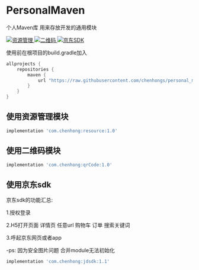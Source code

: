 # PersonalMaven
个人Maven库 用来存放开发的通用模块

 <a href="http://www.apache.org/licenses/LICENSE-2.0">
    <img src="http://img.shields.io/badge/资源管理-v1.0-blue.svg?style=flat-square" alt="资源管理" />
  </a>
   <a href="http://www.apache.org/licenses/LICENSE-2.0">
    <img src="http://img.shields.io/badge/QrCodeSDK-v1.0-blue.svg?style=flat-square" alt="二维码" />
  </a>
   <a href="http://www.apache.org/licenses/LICENSE-2.0">
    <img src="http://img.shields.io/badge/JDSDK-v1.1-blue.svg?style=flat-square" alt="京东SDK" />
  </a>
  


使用前在根项目的build.gradle加入

```groovy
allprojects {
    repositories {
        maven {
            url "https://raw.githubusercontent.com/chenhongs/personal_maven/master"
        }
    }
}
```



## 使用资源管理模块

```groovy
implementation 'com.chenhong:resource:1.0'
```

## 使用二维码模块

```groovy
implementation 'com.chenhong:qrCode:1.0'
```

## 使用京东sdk 

京东sdk的功能汇总:

1.授权登录 

2.H5打开页面 详情页  任意url 购物车 订单 搜索关键词

3.呼起京东网页或者app


-ps: 因为安全图片问题 合并module无法初始化

```groovy
implementation 'com.chenhong:jdsdk:1.1'
```
